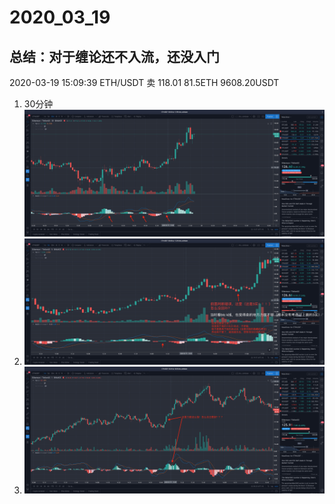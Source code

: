# 2020_03_19

## 总结：对于缠论还不入流，还没入门

2020-03-19 15:09:39 ETH/USDT 卖 118.01 81.5ETH 9608.20USDT




1. 30分钟
   ![](./1.png)
2. 
   ![](./2.png)
3. 
   ![](./3.png)